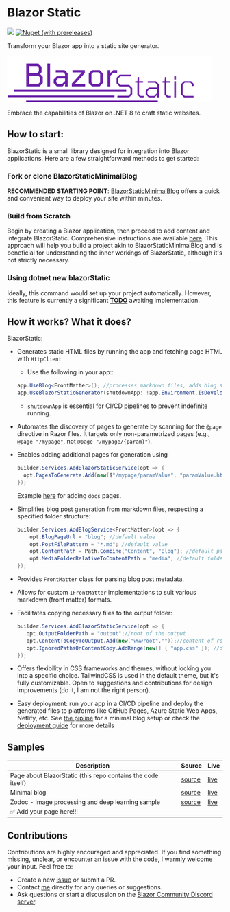 ﻿# Blazor Static


 [![](https://dcbadge.vercel.app/api/server/DsAXsMuEbx?style=flat)](https://discord.gg/DsAXsMuEbx)
[![Nuget (with prereleases)](https://img.shields.io/nuget/vpre/BlazorStatic)](https://www.nuget.org/packages/BlazorStatic/)


Transform your Blazor app into a static site generator.

  <img id="imglogo" src="./BlazorStaticWebsite/wwwroot/imgs/logo.png" alt="blazor static logo">

Embrace the capabilities of Blazor on .NET 8 to craft static websites.

## How to start: 

BlazorStatic is a small library designed for integration into Blazor applications. Here are a few straightforward methods to get started:

### Fork or clone BlazorStaticMinimalBlog

**RECOMMENDED STARTING POINT**: [BlazorStaticMinimalBlog](https://github.com/tesar-tech/BlazorStaticMinimalBlog) offers a quick and convenient way to deploy your site within minutes.


### Build from Scratch

Begin by creating a Blazor application, then proceed to add content and integrate BlazorStatic. Comprehensive instructions are available [here](./BlazorStatitWebsite/Content/Docs/new-start.md). This approach will help you build a project akin to BlazorStaticMinimalBlog and is beneficial for understanding the inner workings of BlazorStatic, although it's not strictly necessary.

### Using dotnet new blazorStatic

Ideally, this command would set up your project automatically. However, this feature is currently a significant **[TODO](https://github.com/tesar-tech/BlazorStatic/issues/2)** awaiting implementation.


## How it works? What it does?

BlazorStatic:

- Generates static HTML files by running the app and fetching page HTML with `HttpClient`  
  - Use the following in your app:: 
  ```csharp
  app.UseBlog<FrontMatter>(); //processes markdown files, adds blog and tags pages
  app.UseBlazorStaticGenerator(shutdownApp: !app.Environment.IsDevelopment());
  ```
  - `shutdownApp` is essential for CI/CD pipelines to prevent indefinite running.


- Automates the discovery of pages to generate by scanning for the `@page` directive in Razor files. It targets only non-parametrized pages (e.g., `@page "/mypage"`, not `@page "/mypage/{param}"`).

- Enables adding additional pages for generation using

  ```csharp
  builder.Services.AddBlazorStaticService(opt => {
    opt.PagesToGenerate.Add(new($"/mypage/paramValue", "paramValue.html"))
  }); 
  ```
  Example [here](./BlazorStaticWebsite/Program.cs) for adding `docs` pages.   

- Simplifies blog post generation from markdown files, respecting a specified folder structure:
  ```csharp
  builder.Services.AddBlogService<FrontMatter>(opt => {
      opt.BlogPageUrl = "blog"; //default value
      opt.PostFilePattern = "*.md"; //default value
      opt.ContentPath = Path.Combine("Content", "Blog"); //default path
      opt.MediaFolderRelativeToContentPath = "media"; //default folder
  });
  ```

- Provides `FrontMatter` class for parsing blog post metadata.
- Allows for custom `IFrontMatter` implementations to suit various markdown (front matter) formats.

- Facilitates copying necessary files to the output folder:

  ```csharp
  builder.Services.AddBlazorStaticService(opt => {
     opt.OutputFolderPath = "output";//root of the output 
     opt.ContentToCopyToOutput.Add(new("wwwroot",""));//content of root gets copied to the output
     opt.IgnoredPathsOnContentCopy.AddRange(new[] { "app.css" }); //don't copy app.css
  }); 
  ```



- Offers flexibility in CSS frameworks and themes, without locking you into a specific choice. TailwindCSS is used in the default theme, but it's fully customizable. Open to suggestions and contributions for design improvements (do it, I am not the right person).

- Easy deployment: run your app in a CI/CD pipeline and deploy the generated files to platforms like GitHub Pages, Azure Static Web Apps, Netlify, etc. See [the pipline](https://github.com/tesar-tech/BlazorStaticMinimalBlog/blob/master/.github/workflows/publish-to-gh-pages.yml) for a minimal blog setup or check the [deployment guide](./BlazorStatitWebsite/Content/Docs/deployment.md) for more details

## Samples

| Description | Source | Live |
| --- | --- | --- |
|Page about BlazorStatic (this repo contains the code itself)|[source](https://github.com/tesar-tech/BlazorStatic/tree/master/BlazorStaticWebsite) | [live](https://tesar-tech.github.io/BlazorStatic/)|
| Minimal blog  |[source](https://github.com/tesar-tech/BlazorStaticMinimalBlog)|[live](https://tesar-tech.github.io/BlazorStaticMinimalBlog/)|
|Zodoc - image processing and deep learning sample| [source](https://github.com/tesar-tech/zodoc/)|[live](https://zodoc.tech/)|
|✅ Add your page here!!!||

## Contributions

Contributions are highly encouraged and appreciated. If you find something missing, unclear, or encounter an issue with the code, I warmly welcome your input. Feel free to:

- Create a new [issue](https://github.com/tesar-tech/BlazorStatic/issues) or submit a PR.
- Contact [me](https://github.com/tesar-tech/) directly for any queries or suggestions.
- Ask questions or start a discussion on the [Blazor Community Discord server](https://discord.gg/DsAXsMuEbx).



